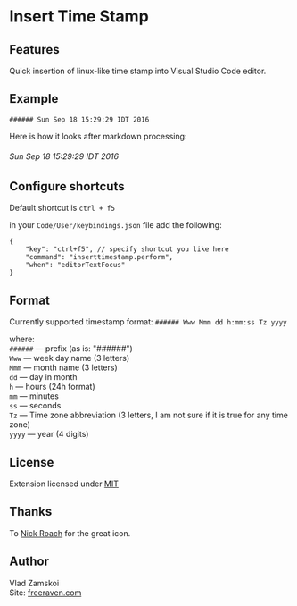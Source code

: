 # Insert Time Stamp

## Features

Quick insertion of linux-like time stamp into Visual Studio Code editor.

## Example
```
###### Sun Sep 18 15:29:29 IDT 2016
```

Here is how it looks after markdown processing:
###### Sun Sep 18 15:29:29 IDT 2016

## Configure shortcuts
Default shortcut is `ctrl + f5`  

in your `Code/User/keybindings.json` file add the following:
```
{
    "key": "ctrl+f5", // specify shortcut you like here
    "command": "inserttimestamp.perform",
    "when": "editorTextFocus"
}
```

## Format
Currently supported timestamp format: `###### Www Mmm dd h:mm:ss Tz yyyy`  

where:  
    `######` — prefix (as is: "######")  
    `Www` — week day name (3 letters)  
    `Mmm` — month name (3 letters)  
    `dd` — day in month  
    `h` — hours (24h format)  
    `mm` — minutes  
    `ss` — seconds  
    `Tz` — Time zone abbreviation (3 letters, I am not sure if it is true for any time zone)   
    `yyyy` — year (4 digits)

## License
Extension licensed under [MIT](./LICENSE)

## Thanks
To [Nick Roach](https://www.elegantthemes.com/) for the great icon.

## Author
Vlad Zamskoi  
Site: [freeraven.com](https://www.freeraven.com/ "Developer website")